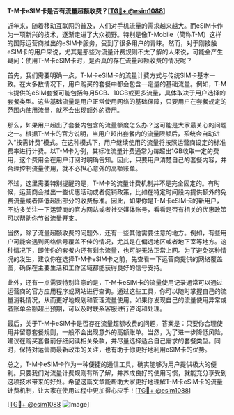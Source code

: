 **T-M卡eSIM卡是否有流量超额收费？[[TG💪+ @esim1088](https://t.me/s/esim1088)]**

近年来，随着移动互联网的普及，人们对手机流量的需求越来越大。而eSIM卡作为一项新兴的技术，逐渐走进了大众视野。特别是像T-Mobile（简称T-M）这样的国际运营商推出的eSIM卡服务，受到了很多用户的青睐。然而，对于刚接触eSIM卡的用户来说，尤其是那些对流量计费规则不太了解的人来说，可能会产生疑问：使用T-M卡eSIM卡时，是否真的存在流量超额收费的情况呢？

首先，我们需要明确一点，T-M卡eSIM卡的流量计费方式与传统SIM卡基本一致。在大多数情况下，用户购买的套餐中都会包含一定量的基础流量。例如，T-M卡提供的eSIM套餐可能包括每月5GB、10GB或更多流量，具体取决于用户选择的套餐类型。这些基础流量是用户正常使用网络的基础保障，只要用户在套餐规定的范围内使用流量，就不会出现额外的费用。

那么，如果用户超出了套餐内包含的流量额度怎么办？这可能是大家最关心的问题之一。根据T-M卡的官方说明，当用户超出套餐内的流量限额后，系统会自动进入“按需计费”模式。在这种模式下，用户继续使用的流量将按照运营商设定的标准费率进行计费。以T-M卡为例，其标准流量计费通常为每超出1GB收取一定的费用，这个费用会在用户订阅时明确告知。因此，只要用户清楚自己的套餐内容，并合理控制流量使用，就不必担心意外的高额账单。

不过，这里需要特别提醒的是，T-M卡的流量计费机制并不是完全固定的。有时候，运营商会推出一些优惠活动或者促销政策，比如在特定时间段内提供额外的免费流量或者降低超出部分的收费标准。因此，如果你是T-M卡eSIM卡的新用户，不妨多关注一下运营商的官方网站或者社交媒体账号，看看是否有相关的优惠政策可以帮助你节省流量开支。

当然，除了流量超额收费的问题外，还有一些其他需要注意的地方。例如，有些用户可能会遇到网络信号覆盖不佳的情况，尤其是在偏远地区或者地下室等地方。这种情况下，即使你的套餐内还有剩余流量，也可能无法正常上网。为了避免这种情况的发生，建议你在选择T-M卡eSIM卡之前，先查看一下运营商提供的网络覆盖图，确保在主要生活和工作区域都能获得良好的信号支持。

此外，还有一点需要特别注意的是，T-M卡eSIM卡的流量使用记录通常可以通过运营商的官方应用程序或网站进行查询。通过这些工具，你可以随时掌握自己的流量消耗情况，从而更好地规划和管理流量使用。如果你发现自己的流量使用异常或者账单金额超出预期，可以及时联系客服进行咨询和处理。

最后，关于T-M卡eSIM卡是否存在流量超额收费的问题，答案是：只要你合理使用并留意套餐规则，一般不会出现意外的高额账单。当然，为了进一步降低风险，建议在购买套餐前仔细阅读相关条款，并尽量选择适合自己需求的套餐类型。同时，保持对运营商最新政策的关注，也有助于你更好地利用eSIM卡的优势。

总之，T-M卡eSIM卡作为一种便捷的通信工具，确实能够为用户提供极大的便利。只要我们对流量计费规则有所了解，并养成良好的使用习惯，就能充分享受到这项技术带来的好处。希望这篇文章能帮助大家更好地理解T-M卡eSIM卡的流量计费机制，让大家在使用过程中更加得心应手！[[TG💪+ @esim1088](https://t.me/s/esim1088)]

[[TG💪+ @esim1088](https://t.me/s/esim1088) ![Image](https://i.postimg.cc/4NQfJmqS/Snipaste-2025-05-13-00-14-12.png)]